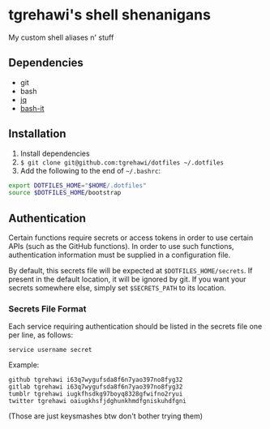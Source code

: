 # tgrehawi's shell shenanigans
My custom shell aliases n' stuff

## Dependencies
- git
- bash
- [jq](https://stedolan.github.io/jq/)
- [bash-it](https://github.com/Bash-it/bash-it)

## Installation
1. Install dependencies
2. `$ git clone git@github.com:tgrehawi/dotfiles ~/.dotfiles`
3. Add the following to the end of `~/.bashrc`:
```bash
export DOTFILES_HOME="$HOME/.dotfiles"
source $DOTFILES_HOME/bootstrap
```

## Authentication
Certain functions require secrets or access tokens in order to use certain APIs (such as the GitHub functions). In order to use such functions, authentication information must be supplied in a configuration file.

By default, this secrets file will be expected at `$DOTFILES_HOME/secrets`. If present in the default location, it will be ignored by git. If you want your secrets somewhere else, simply set `$SECRETS_PATH` to its location.

### Secrets File Format
Each service requiring authentication should be listed in the secrets file one per line, as follows:
```
service username secret
```
Example:
```
github tgrehawi i63q7wygufsda8f6n7yao397no8fyg32
gitlab tgrehawi i63q7wygufsda8f6n7yao397no8fyg32
tumblr tgrehawi iugkfhsdkg97boyq8328gfwifno2ryui
twitter tgrehawi oaiugkhsfjdghunkhmdfgniskuhdfgni
```
(Those are just keysmashes btw don't bother trying them)
